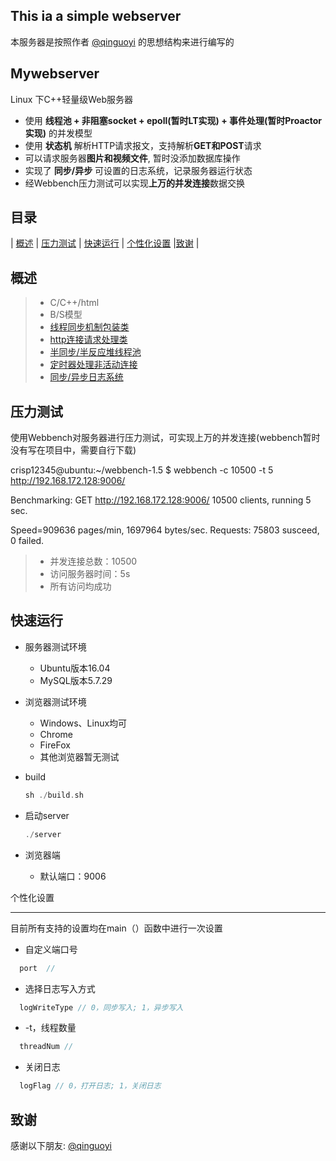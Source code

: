 ## This ia a simple webserver

本服务器是按照作者 [@qinguoyi](https://github.com/qinguoyi) 的思想结构来进行编写的

Mywebserver
-------------
Linux 下C++轻量级Web服务器

* 使用 **线程池 + 非阻塞socket + epoll(暂时LT实现) + 事件处理(暂时Proactor实现)** 的并发模型
* 使用 **状态机** 解析HTTP请求报文，支持解析**GET和POST**请求
* 可以请求服务器**图片和视频文件**, 暂时没添加数据库操作
* 实现了 **同步/异步** 可设置的日志系统，记录服务器运行状态
* 经Webbench压力测试可以实现**上万的并发连接**数据交换


目录
-----

| [概述](#概述) | [压力测试](#压力测试) | [快速运行](#快速运行) | [个性化设置](#个性化设置) |[致谢](#致谢) |

概述
----------

> * C/C++/html
> * B/S模型
> * [线程同步机制包装类](https://github.com/jzy916789135/MyServer/tree/master/locker.h)
> * [http连接请求处理类](https://github.com/jzy916789135/MyServer/tree/master/http)
> * [半同步/半反应堆线程池](https://github.com/jzy916789135/MyServer/tree/master/threadpool)
> * [定时器处理非活动连接](https://github.com/jzy916789135/MyServer/tree/master/timer)
> * [同步/异步日志系统](https://github.com/jzy916789135/MyServer/tree/master/log)


压力测试
-------------
使用Webbench对服务器进行压力测试，可实现上万的并发连接(webbench暂时没有写在项目中，需要自行下载)

crisp12345@ubuntu:~/webbench-1.5 $ webbench -c 10500 -t 5 http://192.168.172.128:9006/

Benchmarking: GET http://192.168.172.128:9006/
10500 clients, running 5 sec.

Speed=909636 pages/min, 1697964 bytes/sec.
Requests: 75803 susceed, 0 failed.

> * 并发连接总数：10500
> * 访问服务器时间：5s
> * 所有访问均成功

快速运行
------------
* 服务器测试环境
	* Ubuntu版本16.04
	* MySQL版本5.7.29
* 浏览器测试环境
	* Windows、Linux均可
	* Chrome
	* FireFox
	* 其他浏览器暂无测试
* build

    ```C++
    sh ./build.sh
    ```

* 启动server

    ```C++
    ./server
    ```
* 浏览器端

	* 默认端口：9006


个性化设置

------
目前所有支持的设置均在main（）函数中进行一次设置
* 自定义端口号
```C++
  port  //
```
* 选择日志写入方式
```C++
  logWriteType // 0，同步写入; 1，异步写入
```
* -t，线程数量
```C++
  threadNum // 
```
* 关闭日志
```C++
  logFlag // 0，打开日志; 1，关闭日志
```


致谢
------------

感谢以下朋友: [@qinguoyi](https://github.com/qinguoyi)

